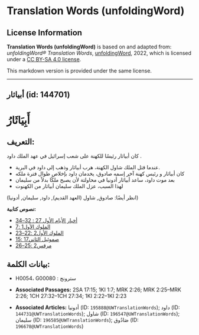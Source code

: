 # Translation Words (unfoldingWord)

## License Information

**Translation Words (unfoldingWord)** is based on and adapted from: _unfoldingWord® Translation Words_, [unfoldingWord](https://unfoldingword.org/utw), 2022, which is licensed under a [CC BY-SA 4.0 license](https://creativecommons.org/licenses/by-sa/4.0/legalcode.en).

This markdown version is provided under the same license.



--------------------------------

## أبياثار (id: 144701)

**أَبِيَاثَارُ**
================

**التعريف**:
------------

كان أبياثار رئيسًا للكهنة على شعب إسرائيل في عهد الملك داود .

* عندما قتل الملك شاول الكهنة، هرب أبياثار وذهب إلى داود في البرية.
* كان أبياثار و رئيس كهنة آخر إسمه صادوق، يخدمان داود بإخلاص طوال فترة ملكه
* بعد موت داود، ساعد أبياثار أدونيا في محاولتة لأن يصبح ملكًا بدلاً من سليمان
* لهذا السبب، عزل الملك سليمان أبياثار من الكهنوت

(انظر أيضًا: صادوق, شاول (العهد القديم), داود, سليمان, أدونيا)

**نصوص كتابية:**

* [أخبار الأيام الأول 27 : 32–34](https://ref.ly/1Chr27:32-1Chr27:34)
* [الملوك الأول1 :7](https://ref.ly/1Kgs1:7)
* [الملوك الأول2 :22–23](https://ref.ly/1Kgs2:22-1Kgs2:23)
* [صموئيل الثاني17 :15](https://ref.ly/2Sam17:15)
* [مرقس2 :25–26](https://ref.ly/Mark2:25-Mark2:26)

بيانات الكلمة:
--------------

* H0054، G00080 : سترونج

* **Associated Passages:** 2SA 17:15; 1KI 1:7; MRK 2:26; MRK 2:25–MRK 2:26; 1CH 27:32–1CH 27:34; 1KI 2:22–1KI 2:23
* **Associated Articles:** أدونيا (ID: `195888@UWTranslationWords`); داود (ID: `144731@UWTranslationWords`); شاول (ID: `196547@UWTranslationWords`); سليمان (ID: `196585@UWTranslationWords`); صَادُوق (ID: `196678@UWTranslationWords`)

